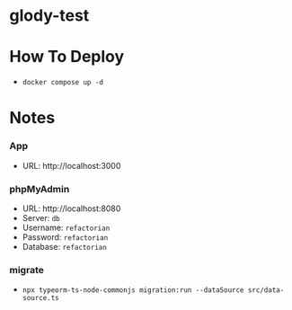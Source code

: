 # glody-test

# How To Deploy

- `docker compose up -d`

# Notes

### App
- URL: http://localhost:3000

### phpMyAdmin
- URL: http://localhost:8080
- Server: `db`
- Username: `refactorian`
- Password: `refactorian`
- Database: `refactorian`

### migrate
- `npx typeorm-ts-node-commonjs migration:run --dataSource src/data-source.ts`